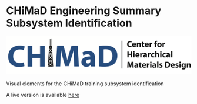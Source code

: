 # CHiMaD Engineering Summary Subsystem Identification

![CHiMaD logo](CHiMaD_Final_wname.png)

Visual elements for the CHiMaD training subsystem identification

A live version is available [here](https://ageller.github.io/CHiMaDEngineeringSummarySubsystemIdentification/)


